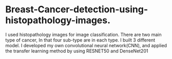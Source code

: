 # Breast-Cancer-detection-using-histopathology-images.
I used histopathology images for  image classification. There are two main type of cancer, In that four sub-type are in each type. I built 3 different model. I developed my own convolutional neural network(CNN), and applied the transfer learning method  by using RESNET50 and DenseNet201
